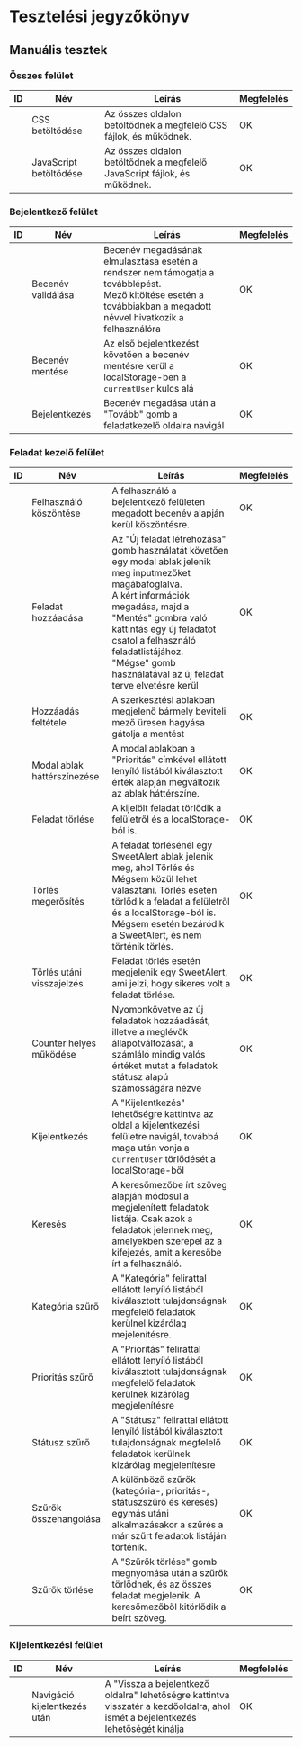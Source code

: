 # Tesztelési jegyzőkönyv

## Manuális tesztek

### Összes felület
| ID | Név                    | Leírás                                                                    | Megfelelés |
|----|------------------------|---------------------------------------------------------------------------|------------|
|    | CSS betöltődése        | Az összes oldalon betöltődnek a megfelelő CSS fájlok, és működnek.        | OK         | 
|    | JavaScript betöltődése | Az összes oldalon betöltődnek a megfelelő JavaScript fájlok, és működnek. | OK         |

### Bejelentkező felület
| ID | Név                | Leírás                                                                                                                                                                 | Megfelelés |
|----|--------------------|------------------------------------------------------------------------------------------------------------------------------------------------------------------------|------------|
|    | Becenév validálása | Becenév megadásának elmulasztása esetén a rendszer nem támogatja a továbblépést.<br/>Mező kitöltése esetén a továbbiakban a megadott névvel hivatkozik a felhasználóra | OK         |
|    | Becenév mentése    | Az első bejelentkezést követően a becenév mentésre kerül a localStorage-ben a `currentUser` kulcs alá                                                                  | OK         |
|    | Bejelentkezés      | Becenév megadása után a "Tovább" gomb a feladatkezelő oldalra navigál                                                                                                  | OK         |

### Feladat kezelő felület
| ID | Név                         | Leírás                                                                                                                                                                                                                                                                                                            | Megfelelés |
|----|-----------------------------|-------------------------------------------------------------------------------------------------------------------------------------------------------------------------------------------------------------------------------------------------------------------------------------------------------------------|------------|
|    | Felhasználó köszöntése      | A felhasználó a bejelentkező felületen megadott becenév alapján kerül köszöntésre.                                                                                                                                                                                                                                | OK         |
|    | Feladat hozzáadása          | Az "Új feladat létrehozása" gomb használatát követően egy modal ablak jelenik meg inputmezőket magábafoglalva.<br/>A kért információk megadása, majd a "Mentés" gombra való kattintás egy új feladatot csatol a felhasználó feladatlistájához.<br/>"Mégse" gomb használatával az új feladat terve elvetésre kerül | OK         |
|    | Hozzáadás feltétele         | A szerkesztési ablakban megjelenő bármely beviteli mező üresen hagyása gátolja a mentést                                                                                                                                                                                                                          | OK         |
|    | Modal ablak háttérszínezése | A modal ablakban a "Prioritás" címkével ellátott lenyíló listából kiválasztott érték alapján megváltozik az ablak háttérszíne.                                                                                                                                                                                    | OK         |                                                                                                                                                                                                                                                                                     
|    | Feladat törlése             | A kijelölt feladat törlődik a felületről és a localStorage-ból is.                                                                                                                                                                                                                                                | OK         |
|    | Törlés megerősítés          | A feladat törlésénél egy SweetAlert ablak jelenik meg, ahol Törlés és Mégsem közül lehet választani. Törlés esetén törlődik a feladat a felületről és a localStorage-ból is. Mégsem esetén bezáródik a SweetAlert, és nem történik törlés.                                                                        | OK         |
|    | Törlés utáni visszajelzés   | Feladat törlés esetén megjelenik egy SweetAlert, ami jelzi, hogy sikeres volt a feladat törlése.                                                                                                                                                                                                                  | OK         |
|    | Counter helyes működése     | Nyomonkövetve az új feladatok hozzáadását, illetve a meglévők állapotváltozását, a számláló mindig valós értéket mutat a feladatok státusz alapú számosságára nézve                                                                                                                                               | OK         |
|    | Kijelentkezés               | A "Kijelentkezés" lehetőségre kattintva az oldal a kijelentkezési felületre navigál, továbbá maga után vonja a `currentUser` törlődését a localStorage-ből                                                                                                                                                        | OK         |
|    | Keresés                     | A keresőmezőbe írt szöveg alapján módosul a megjelenített feladatok listája. Csak azok a feladatok jelennek meg, amelyekben szerepel az a kifejezés, amit a keresőbe írt a felhasználó.                                                                                                                           | OK         |
|    | Kategória szűrő             | A "Kategória" felirattal ellátott lenyíló listából kiválasztott tulajdonságnak megfelelő feladatok kerülnel kizárólag mejelenítésre.                                                                                                                                                                              | OK         |
|    | Prioritás szűrő             | A "Prioritás" felirattal ellátott lenyíló listából kiválasztott tulajdonságnak megfelelő feladatok kerülnek kizárólag megjelenítésre                                                                                                                                                                              | OK         |
|    | Státusz szűrő               | A "Státusz" felirattal ellátott lenyíló listából kiválasztott tulajdonságnak megfelelő feladatok kerülnek kizárólag megjelenítésre                                                                                                                                                                                | OK         |
|    | Szűrők összehangolása       | A különböző szűrők (kategória-, prioritás-, státuszszűrő és keresés) egymás utáni alkalmazásakor a szűrés a már szűrt feladatok listáján történik.                                                                                                                                                                | OK         |
|    | Szűrők törlése              | A "Szűrők törlése" gomb megnyomása után a szűrők törlődnek, és az összes feladat megjelenik. A keresőmezőből kitörlődik a beírt szöveg.                                                                                                                                                                           | OK         |

### Kijelentkezési felület
|  ID | Név                          | Leírás                                                                                                                           | Megfelelés |
|-----|------------------------------|----------------------------------------------------------------------------------------------------------------------------------|------------|
|     | Navigáció kijelentkezés után | A "Vissza a bejelentkező oldalra" lehetőségre kattintva visszatér a kezdőoldalra, ahol ismét a bejelentkezés lehetőségét kínálja | OK         |